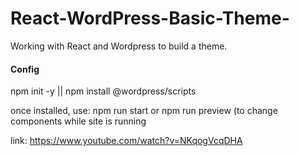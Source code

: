 # React-WordPress-Basic-Theme-
Working with React and Wordpress to build a theme. 

#### Config

npm init -y ||
npm install @wordpress/scripts

once installed, use: npm run start or npm run preview (to change components while site is running


link: https://www.youtube.com/watch?v=NKqogVcqDHA
